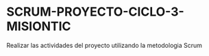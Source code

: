 # SCRUM-PROYECTO-CICLO-3-MISIONTIC
Realizar las actividades del proyecto utilizando la metodologia Scrum
